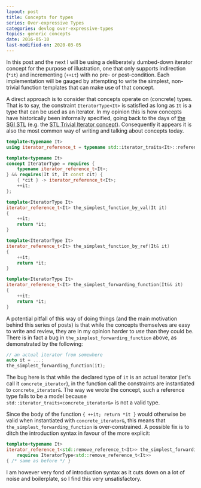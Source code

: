```yaml
---
layout: post
title: Concepts for types
series: Over-expressive Types
categories: devlog over-expressive-types
topics: generic concepts
date: 2016-05-10
last-modified-on: 2020-03-05
---
```


In this post and the next I will be using a deliberately dumbed-down iterator concept for the
purpose of illustration, one that only supports indirection (`*it`) and incrementing (`++it`) with
no pre- or post-condition. Each implementation will be gauged by attempting to write the simplest,
non-trivial function templates that can make use of that concept.

A direct approach is to consider that concepts operate on (concrete) types. That is to say, the
constraint `IteratorType<It>` is satisfied as long as `It` is a type that can be used as an
iterator. In my opinion this is how concepts have historically been informally specified, going back
to the days of [the SGI STL](https://www.sgi.com/tech/stl/) (e.g. the [STL Trivial Iterator
concept](https://www.sgi.com/tech/stl/trivial.html)). Consequently it appears it is also the most
common way of writing and talking about concepts today.

```cpp
template<typename It>
using iterator_reference_t = typename std::iterator_traits<It>::reference;

template<typename It>
concept IteratorType = requires {
    typename iterator_reference_t<It>;
} && requires(It it, It const cit) {
    { *cit } -> iterator_reference_t<It>;
    ++it;
};

template<IteratorType It>
iterator_reference_t<It> the_simplest_function_by_val(It it)
{
    ++it;
    return *it;
}

template<IteratorType It>
iterator_reference_t<It> the_simplest_function_by_ref(It& it)
{
    ++it;
    return *it;
}

template<IteratorType It>
iterator_reference_t<It> the_simplest_forwarding_function(It&& it)
{
    ++it;
    return *it;
}
```

A potential pitfall of this way of doing things (and the main motivation behind this series of
posts) is that while the concepts themselves are easy to write and review, they are in my opinion
harder to *use* than they could be. There is in fact a bug in `the_simplest_forwarding_function`
above, as demonstrated by the following:

```cpp
// an actual iterator from somewhere
auto it = ...;
the_simplest_forwarding_function(it);
```

The bug here is that while the declared type of `it` is an actual iterator (let's call it
`concrete_iterator`), in the function call the constraints are instantiated to `concrete_iterator&`.
The way we wrote the concept, such a reference type fails to be a model because
`std::iterator_traits<concrete_iterator&>` is not a valid type.

Since the body of the function `{ ++it; return *it }` would otherwise be valid when instantiated
with `concrete_iterator&`, this means that `the_simplest_forwarding_function` is over-constrained. A
possible fix is to ditch the introduction syntax in favour of the more explicit:

```cpp
template<typename It>
iterator_reference_t<std::remove_reference_t<It>> the_simplest_forwarding_function(It&& it)
    requires IteratorType<std::remove_reference_t<It>>
{ /* same as before */ }
```

I am however very fond of introduction syntax as it cuts down on a lot of noise and boilerplate, so
I find this very unsatisfactory.
